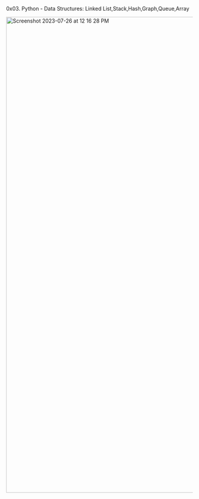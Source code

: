 0x03. Python - Data Structures: Linked List,Stack,Hash,Graph,Queue,Array


<img width="1280" alt="Screenshot 2023-07-26 at 12 16 28 PM" src="https://github.com/Abstaina44/Python3-Test/assets/48015890/f68e53bc-b774-4841-a0ae-884d051d2276">
